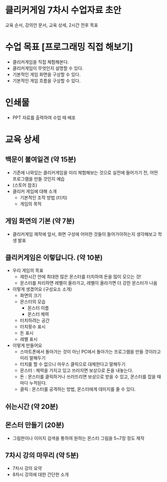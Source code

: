 # 클리커게임 7차시 수업자료 초안
교육 순서, 강의안 문서, 교육 상세, 2시간 전후 목표
# 수업 목표 [프로그래밍 직접 해보기]
* 클리커게임을 직접 체험해본다.
* 클리커게임이 무엇인지 설명할 수 있다.
* 기본적인 게임 화면을 구상할 수 있다.
* 기본적인 게임 흐름을 구상할 수 있다.
# 인쇄물
* PPT 자료를 출력하여 수업 때 배포
# 교육 상세
## 백문이 불여일견 (약 15분)
* 기존에 나와있는 클리커게임을 미리 체험해보는 것으로 실전에 들어가기 전, 어떤 프로그램을 만들 것인지 예습
* (스토어 참조)
* 클리커 게임에 대해 소개
  * 기본적인 조작 방법 (터치)
  * 게임의 목적
## 게임 화면의 기본 (약 7분)
* 클리커게임 제작에 앞서, 화면 구성에 어떠한 것들이 들어가야하는지 생각해보고 학생 발표
## 클리커게임은 이렇답니다. (약 10분)
* 우리 게임의 목표
  * 제한시간 안에 최대한 많은 몬스터를 터치하여 돈을 많이 모으는 것!
  * 몬스터를 처리하면 레벨이 올라가고, 레벨이 올라가면 더 강한 몬스터가 나옴
* 이렇게 생겼어요 (구성요소 소개)
  * 화면의 크기
  * 몬스터의 모습
    * 몬스터 이름
    * 몬스터 체력
  * 터치하려는 공간
  * 터치횟수 표시
  * 돈 표시
  * 레벨 표시
* 이렇게 만들어요
  * 스마트폰에서 돌아가는 것이 아닌 PC에서 돌아가는 프로그램을 만들 것이라고 미리 말해두기
  * 터치를 할 수 없으니 마우스 클릭으로 대체한다고 말해두기
  * 몬스터 : 체력을 가지고 있고 쓰러지면 보상으로 돈을 내놓는다.
  * 돈 : 몬스터를 클릭하거나 쓰러뜨리면 보상으로 받을 수 있고, 몬스터를 잡을 때 마다 누적된다.
  * 클릭 : 몬스터를 공격하는 방법, 몬스터에게 데미지를 줄 수 있다.
## 쉬는시간 (약 20분)
## 몬스터 만들기 (20분)
* 그림판이나 이미지 검색을 통하여 원하는 몬스터 그림을 5~7장 정도 제작
## 7차시 강의 마무리 (약 5분)
* 7차시 강의 요약
* 8차시 강의에 대한 간단한 소개